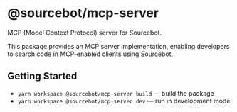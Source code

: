 # @sourcebot/mcp-server

MCP (Model Context Protocol) server for Sourcebot.

This package provides an MCP server implementation, enabling developers to search code in MCP-enabled clients using Sourcebot.

## Getting Started

- `yarn workspace @sourcebot/mcp-server build` — build the package
- `yarn workspace @sourcebot/mcp-server dev` — run in development mode
